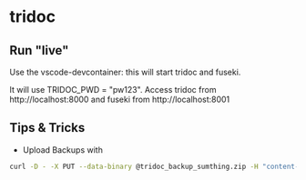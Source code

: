 # tridoc

## Run "live"

Use the vscode-devcontainer: this will start tridoc and fuseki.

It will use TRIDOC_PWD = "pw123".
Access tridoc from http://localhost:8000 and fuseki from http://localhost:8001

## Tips & Tricks

- Upload Backups with
```sh
curl -D - -X PUT --data-binary @tridoc_backup_sumthing.zip -H "content-Type: application/zip" -u tridoc:pw123 http://localhost:8000/raw/zip
```

